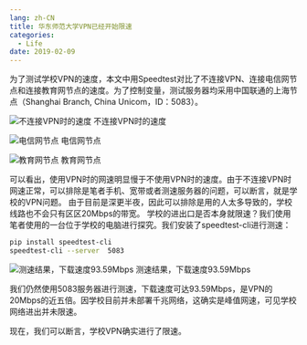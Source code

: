 ```yaml
---
lang: zh-CN
title: 华东师范大学VPN已经开始限速
categories:
  - Life
date: 2019-02-09
---
```

为了测试学校VPN的速度，本文中用Speedtest对比了不连接VPN、连接电信网节点和连接教育网节点的速度。为了控制变量，测试服务器均采用中国联通的上海节点（Shanghai Branch, China Unicom，ID：5083）。
<!--more-->
![不连接VPN时的速度](https://api.njzjz.win/1AqAQpx6lOIcVar4NdokIVOH-jcTuNpzP)
不连接VPN时的速度

![电信网节点](https://api.njzjz.win/1xPyKV1tDXzY5ieEyWV9IMsa6ycaZYPnP)
电信网节点

![教育网节点](https://api.njzjz.win/1YAYHnUwoGGjzymR_UqveU2msMiSensb0)
教育网节点

可以看出，使用VPN时的网速明显慢于不使用VPN时的速度。由于不连接VPN时网速正常，可以排除是笔者手机、宽带或者测速服务器的问题，可以断言，就是学校的VPN问题。
由于目前是深更半夜，因此可以排除是用的人太多导致的，学校线路也不会只有区区20Mbps的带宽。
学校的进出口是否本身就限速？我们使用笔者使用的一台位于学校的电脑进行探究。我们安装了speedtest-cli进行测速：

```sh
pip install speedtest-cli
speedtest-cli --server  5083
```

![测速结果，下载速度93.59Mbps](https://api.njzjz.win/1DmTgE2vOaBDVD737klrOojOjSoHhz5eS)
测速结果，下载速度93.59Mbps

我们仍然使用5083服务器进行测速，下载速度可达93.59Mbps，是VPN的20Mbps的近五倍。因学校目前并未部署千兆网络，这确实是峰值网速，可见学校网络进出并未限速。

现在，我们可以断言，学校VPN确实进行了限速。
